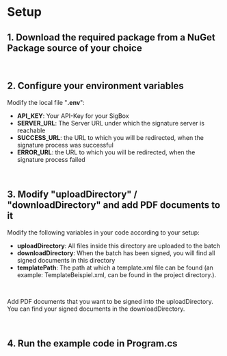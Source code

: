 # Setup
## 1. Download the required package from a NuGet Package source of your choice

<br/>

## 2. Configure your environment variables

Modify the local file "**.env**":
- **API_KEY**: Your API-Key for your SigBox
- **SERVER_URL**: The Server URL under which the signature server is reachable
- **SUCCESS_URL**: the URL to which you will be redirected, when the signature process was successful
- **ERROR_URL**: the URL to which you will be redirected, when the signature process failed

<br/>

## 3. Modify "uploadDirectory" / "downloadDirectory" and add PDF documents to it
Modify the following variables in your code according to your setup:

- **uploadDirectory**: All files inside this directory are uploaded to the batch
- **downloadDirectory**: When the batch has been signed, you will find all signed documents in this directory
- **templatePath**: The path at which a template.xml file can be found (an example: TemplateBeispiel.xml, can be found in the project directory.).

<br/>

Add PDF documents that you want to be signed into the uploadDirectory. You can find your signed documents in the downloadDirectory.

<br/>

## 4. Run the example code in Program.cs